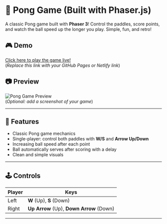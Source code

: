# 🏓 Pong Game (Built with Phaser.js)

A classic Pong game built with **Phaser 3**! Control the paddles, score points, and watch the ball speed up the longer you play. Simple, fun, and retro!

## 🎮 Demo
[Click here to play the game live!](https://yourusername.github.io/pong-game/)  
(*Replace this link with your GitHub Pages or Netlify link*)

## 📷 Preview
![Pong Game Preview](https://your-screenshot-url.com/pong-preview.png)  
(*Optional: add a screenshot of your game*)

---

## 🚀 Features
- Classic Pong game mechanics
- Single-player: control both paddles with **W/S** and **Arrow Up/Down**
- Increasing ball speed after each point
- Ball automatically serves after scoring with a delay
- Clean and simple visuals

---

## 🕹️ Controls
| Player | Keys              |
|--------|-------------------|
| Left   | **W** (Up), **S** (Down) |
| Right  | **Up Arrow** (Up), **Down Arrow** (Down) |

---

